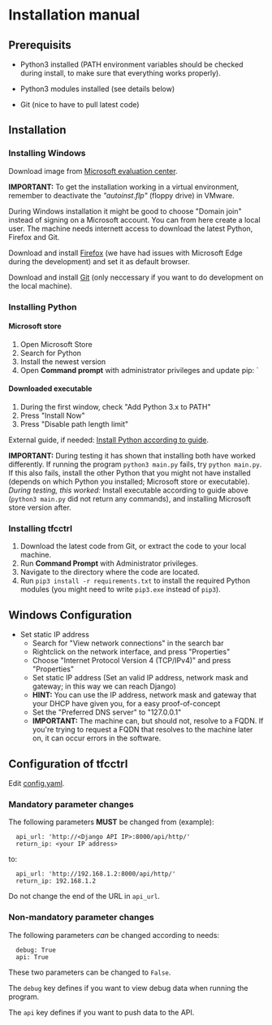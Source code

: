 # Installation manual

## Prerequisits

* Python3 installed (PATH environment variables should be checked during install, to make sure that everything works properly).

* Python3 modules installed (see details below)
* Git (nice to have to pull latest code)

## Installation

### Installing Windows
Download image from [Microsoft evaluation center](https://www.microsoft.com/en-us/evalcenter/evaluate-windows-10-enterprise).

**IMPORTANT:** To get the installation working in a virtual environment, remember to deactivate the _"autoinst.flp"_ (floppy drive) in VMware.

During Windows installation it might be good to choose "Domain join" instead of signing on a Microsoft account. You can from here create a local user. The machine needs internett access to download the latest Python, Firefox and Git.

Download and install [Firefox](https://www.mozilla.org/) (we have had issues with Microsoft Edge during the development) and set it as default browser.

Download and install [Git](https://git-scm.com/download/win) (only neccessary if you want to do development on the local machine).


### Installing Python
#### Microsoft store
1. Open Microsoft Store
2. Search for Python
3. Install the newest version
4. Open **Command prompt** with administrator privileges and update pip: `

#### Downloaded executable
1. During the first window, check "Add Python 3.x to PATH"
2. Press "Install Now"
3. Press "Disable path length limit"

External guide, if needed: [Install Python according to guide](https://www.howtogeek.com/197947/how-to-install-python-on-windows/).

**IMPORTANT:** During testing it has shown that installing both have worked differently.
If running the program `python3 main.py` fails, try `python main.py`.
If this also fails, install the other Python that you might not have installed (depends on which Python you installed; Microsoft store or executable).
_During testing, this worked:_ Install executable according to guide above (`python3 main.py` did not return any commands), and installing Microsoft store version after.

### Installing tfcctrl
1. Download the latest code from Git, or extract the code to your local machine.
2. Run **Command Prompt** with Administrator privileges.
3. Navigate to the directory where the code are located.
4. Run `pip3 install -r requirements.txt` to install the required Python modules (you might need to write `pip3.exe` instead of `pip3`).

## Windows Configuration
* Set static IP address
  - Search for "View network connections" in the search bar
  - Rightclick on the network interface, and press "Properties"
  - Choose "Internet Protocol Version 4 (TCP/IPv4)" and press "Properties"
  - Set static IP address (Set an valid IP address, network mask and gateway; in this way we can reach Django)
  - **HINT:** You can use the IP address, network mask and gateway that your DHCP have given you, for a easy proof-of-concept
  - Set the "Preferred DNS server" to "127.0.0.1"
  - **IMPORTANT:** The machine can, but should not, resolve to a FQDN. If you're trying to request a FQDN that resolves to the machine later on, it can occur errors in the software.

## Configuration of tfcctrl
Edit [config.yaml](modules/config.yaml).

### Mandatory parameter changes
The following parameters **MUST** be changed from (example):
```
  api_url: 'http://<Django API IP>:8000/api/http/'
  return_ip: <your IP address>
```
to:
```
  api_url: 'http://192.168.1.2:8000/api/http/'
  return_ip: 192.168.1.2
```
Do not change the end of the URL in `api_url`.

### Non-mandatory parameter changes
The following parameters _can_ be changed according to needs:
```
  debug: True
  api: True
```

These two parameters can be changed to `False`.

The `debug` key defines if you want to view debug data when running the program.

The `api` key defines if you want to push data to the API.
